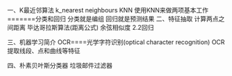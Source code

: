 一、K最近邻算法
    k_nearest neighbours KNN
    使用KNN来做两项基本工作=======分类和回归
    分类就是编组
    回归就是预测结果
二、特征抽取
    计算两点之间距离 毕达哥拉斯算法(距离公式) 余弦相似度
    2.2回归
    
三、机器学习简介
    OCR====光学字符识别(optical character recognition)
    OCR提取线段、点和曲线等特征
    
四、朴素贝叶斯分类器
    垃圾邮件过滤器
    
    